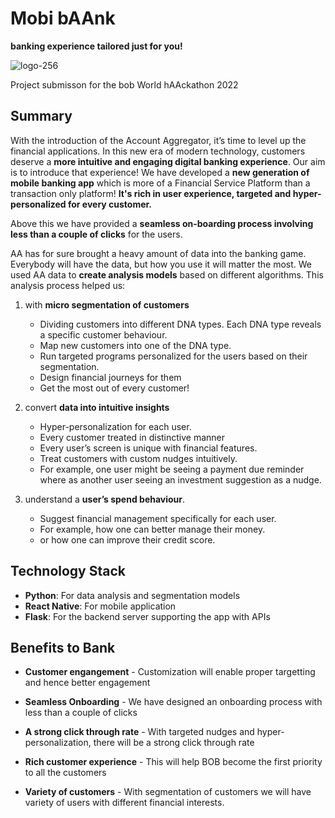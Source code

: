 # Mobi bAAnk
**banking experience tailored just for you!**

![logo-256](https://user-images.githubusercontent.com/53463512/211359499-cbbda7ae-89fb-4a43-9540-d783a2cb3368.png)



Project submisson for the bob World hAAckathon 2022

## Summary

With the introduction of the Account Aggregator, it’s time to level up the financial applications. In this new era of modern technology, customers deserve a **more intuitive and engaging digital banking experience**. Our aim is to introduce that experience! 
We have developed a **new generation of mobile banking app** which is more of a Financial Service Platform than a transaction only platform! **It's rich in user experience, targeted and hyper-personalized for every customer.**

Above this we have provided a **seamless on-boarding process involving less than a couple of clicks** for the users.

AA has for sure brought a heavy amount of data into the banking game. Everybody will have the data, but how you use it will matter the most. We used AA data to **create analysis models** based on different algorithms. This analysis process helped us:

  1. with **micro segmentation of customers**
     - Dividing customers into different DNA types. Each DNA type reveals a specific customer behaviour.
     - Map new customers into one of the DNA type.
     - Run targeted programs personalized for the users based on their segmentation.
     - Design financial journeys for them
     - Get the most out of every customer!


  2. convert **data into intuitive insights**
     - Hyper-personalization for each user.
     - Every customer treated in distinctive manner
     - Every user’s screen is unique with financial features.
     - Treat customers with custom nudges intuitively.
     - For example, one user might be seeing a payment due reminder where as another user seeing an investment suggestion as a nudge.


  3. understand a **user’s spend behaviour**.
     - Suggest financial management specifically for each user.
     - For example, how one can better manage their money.
     - or how one can improve their credit score.

## Technology Stack

- **Python**: For data analysis and segmentation models
- **React Native**: For mobile application
- **Flask**: For the backend server supporting the app with APIs



## Benefits to Bank

- **Customer engangement** - Customization will enable proper targetting and hence better engagement

- **Seamless Onboarding** - We have designed an onboarding process with less than a couple of clicks

- **A strong click through rate** - With targeted nudges and hyper-personalization, there will be a strong click through rate

- **Rich customer experience** - This will help BOB become the first priority to all the customers

- **Variety of customers** - With segmentation of customers we will have variety of users with different financial interests.

